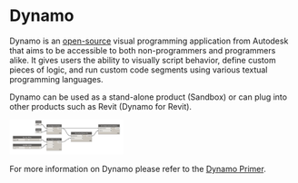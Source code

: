 # Dynamo

Dynamo is an [open-source](https://github.com/DynamoDS/Dynamo) visual programming application from Autodesk that aims to be accessible to both non-programmers and programmers alike. It gives users the ability to visually script behavior, define custom pieces of logic, and run custom code segments using various textual programming languages.

Dynamo can be used as a stand-alone product \(Sandbox\) or can plug into other products such as Revit \(Dynamo for Revit\).

<img src="../assets/intro/dynamo1.png" style="width:200px;"/>

For more information on Dynamo please refer to the [Dynamo Primer](http://primer.dynamobim.org/).
